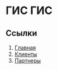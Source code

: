 # ГИС ГИС

## Ссылки

1. [Главная](https://oaktre.github.io/gis/)
2. [Клиенты](https://oaktre.github.io/gis/clients.html)
3. [Партнеры](https://oaktre.github.io/gis/partners.html)

